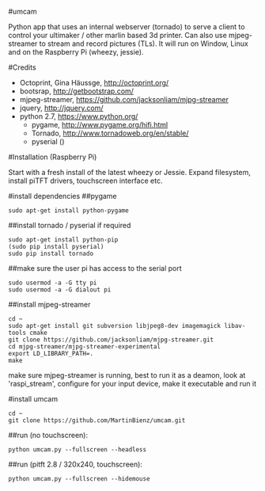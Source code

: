 #umcam

Python app that uses an internal webserver (tornado) to serve a client to control your ultimaker / other marlin based 3d printer. Can also use mjpeg-streamer to stream and record pictures (TLs). It will run on Window, Linux and on the Raspberry Pi (wheezy, jessie).

#Credits
- Octoprint, Gina Häussge, http://octoprint.org/
- bootsrap, http://getbootstrap.com/
- mjpeg-streamer, https://github.com/jacksonliam/mjpg-streamer
- jquery, http://jquery.com/
- python 2.7, https://www.python.org/
  - pygame, http://www.pygame.org/hifi.html
  - Tornado, http://www.tornadoweb.org/en/stable/
  - pyserial ()

#Installation (Raspberry Pi)

Start with a fresh install of the latest wheezy or Jessie. Expand filesystem, install piTFT drivers, touchscreen interface etc.

#install dependencies
##pygame
```
sudo apt-get install python-pygame
```

##install tornado / pyserial if required
```
sudo apt-get install python-pip
(sudo pip install pyserial)
sudo pip install tornado
```

##make sure the user pi has access to the serial port
```
sudo usermod -a -G tty pi
sudo usermod -a -G dialout pi
```
##install mjpeg-streamer
```
cd ~
sudo apt-get install git subversion libjpeg8-dev imagemagick libav-tools cmake
git clone https://github.com/jacksonliam/mjpg-streamer.git
cd mjpg-streamer/mjpg-streamer-experimental
export LD_LIBRARY_PATH=.
make
```
make sure mjpeg-streamer is running, best to run it as a deamon, look at 'raspi_stream', configure for your input device, make it executable and run it

#install umcam
```
cd ~
git clone https://github.com/MartinBienz/umcam.git
```

##run (no touchscreen):
```
python umcam.py --fullscreen --headless
```

##run (pitft 2.8 / 320x240, touchscreen):
```
python umcam.py --fullscreen --hidemouse
```
